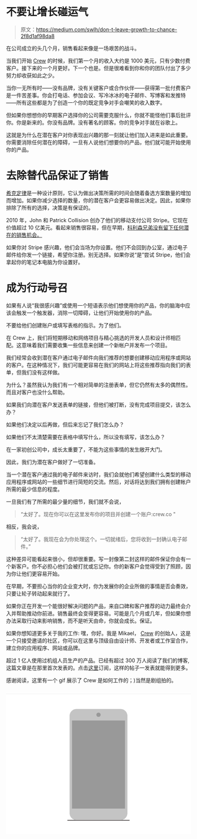 # 不要让增长碰运气

> 原文：<https://medium.com/swlh/don-t-leave-growth-to-chance-2f8d1af98da8>

在公司成立的头几个月，销售看起来像是一场艰苦的战斗。

当我们开始 [Crew](http://backstage.crew.co/founders-dont-leave-growth-to-chance/) 的时候，我们第一个月的收入大约是 1000 美元，只有少数付费客户。接下来的一个月更好。下一个也是。但是很难看到你和你的团队付出了多少努力却收获如此之少。

当你一无所有时——没有品牌，没有关键客户或合作伙伴——获得第一批付费客户是一件苦差事。你会打电话、参加会议、写冷冰冰的电子邮件、写博客和发推特——所有这些都是为了创造一个你的既定竞争对手会嘲笑的收入数字。

但如果你想想你的早期客户选择你的公司需要克服什么，你就不能怪他们事后批评你。你是新来的。你没有品牌。没有著名的顾客。你的竞争对手就在谷歌上。

这就是为什么在潜在客户对你表现出兴趣的那一刻就让他们加入进来是如此重要。你需要消除任何潜在的障碍，一旦有人说他们想要你的产品，他们就可能开始使用你的产品。

# 去除替代品保证了销售

[希克定律](https://en.wikipedia.org/wiki/Hick%27s_law)是一种设计原则，它认为做出决策所需的时间会随着备选方案数量的增加而增加。如果你减少选择的数量，你的潜在客户会更容易做出决定。因此，如果你排除了所有的选择，决策是有保证的。

2010 年，John 和 Patrick Collision 创办了他们的移动支付公司 Stripe。它现在价值超过 10 亿美元。看起来销售很容易，但在早期，[科利森兄弟没有留下任何潜在的销售机会。](http://paulgraham.com/ds.html)

如果你对 Stripe 感兴趣，他们会当场为你设置。他们不会回到办公室，通过电子邮件给你发一个链接，希望你注册。别无选择。如果你说“是”尝试 Stripe，他们会拿起你的笔记本电脑为你设置好。

# 成为行动号召

如果有人说“我很感兴趣”或使用一个短语表示他们想使用你的产品，你的脑海中应该会触发一个触发器，消除一切障碍，让他们开始使用你的产品。

不要给他们创建账户或填写表格的指示。为了他们。

在 Crew 上，我们将短期移动和网络项目与精心挑选的开发人员和设计师相匹配。这意味着我们需要收集一些信息来创建一个新帐户并发布一个项目。

我们经常会收到潜在客户通过电子邮件向我们推荐的想要创建移动应用程序或网站的客户。在这种情况下，我们可能更容易在我们的网站上将这些推荐指向我们的表单，但我们没有这样做。

为什么？虽然我认为我们有一个相对简单的注册表单，但它仍然有太多的偶然性。而且对客户也没什么帮助。

如果我们向潜在客户发送表单的链接，但他们被打断，没有完成项目提交，该怎么办？

如果他们决定以后再做，但后来忘记了我们怎么办？

如果他们不太清楚需要在表格中填写什么，所以没有填写，该怎么办？

在一家初创公司中，成长太重要了，不能为这些事情的发生敞开大门。

因此，我们为潜在客户做好了一切准备。

当一个潜在客户通过我的电子邮件来访时，我们会就他们希望创建什么类型的移动应用程序或网站的一些细节进行简短的交流。然后，对话将达到我们拥有创建帐户所需的最少信息的程度。

一旦我们有了所需的最少量的细节，我们就不会说，

> “太好了。现在你可以在这里发布你的项目并创建一个账户:crew.co "

相反，我会说，

> “太好了。我现在会为你处理这个。一切就绪后，您将收到一封确认电子邮件。”

这种差异可能看起来很小，但却很重要。写一封像第二封这样的邮件保证你会有一个新客户。你不必担心他们会被打扰或忘记你。你的新客户会觉得受到了照顾，因为你让他们更容易开始。

在早期，不要担心当你的企业变大时，你为发展你的企业所做的事情是否会奏效，只要让轮子转动起来就行了。

如果你正在开发一个能很好解决问题的产品，来自口碑和客户推荐的动力最终会介入并帮助推动你前进。销售最终会变得更容易。可能是几个月或几年，但如果你想办法采取行动来影响销售，而不是听天由命，你就会成长。保证。

如果你想知道更多关于我的工作: 嘿，你好。我是 Mikael， [Crew](https://crew.co/?utm_source=Medium&utm_medium=CTA&utm_campaign=MediumCTAs) 的创始人，这是一个只接受邀请的社区，你可以在这里与顶级自由设计师、开发者或工作室合作，建立你的应用程序、网站或品牌。

超过 1 亿人使用过机组人员生产的产品。已经有超过 300 万人阅读了我们的博客,这篇文章是在那里首次发表的。点击[这里](http://eepurl.com/bHw9kT)订阅，这样的帖子一发表就能得到更多。

感谢阅读，这里有一个 gif 展示了 Crew 是如何工作的；)当然是剧组拍的。

![](img/4d66437b9aa15efe87462e67a3592343.png)![](img/aab99ee9ea397416377a7e86a5621555.png)